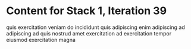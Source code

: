 # Content for Stack 1, Iteration 39
quis exercitation veniam do incididunt quis adipiscing enim adipiscing ad adipiscing ad quis nostrud amet exercitation ad exercitation tempor eiusmod exercitation magna 
